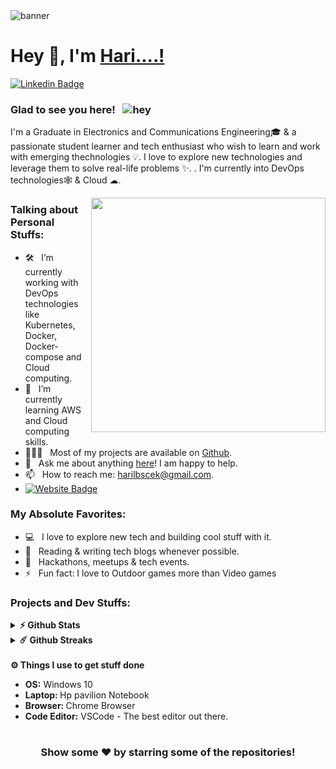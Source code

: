 
<img align="center" alt="banner" src="https://media-exp3.licdn.com/dms/image/C5616AQGgNGl94i9EUw/profile-displaybackgroundimage-shrink_350_1400/0/1607970354666?e=1629331200&v=beta&t=N9NRWYAfL2CPZW26nflqNJKV3Eu5sg_gFS8Bej4xObE" />


# Hey 👋, I'm [Hari....!](https://linkedin.com/in/haripofficial)

[![Linkedin Badge](https://img.shields.io/badge/LinkedIn-0077B5?style=for-the-badge&logo=linkedin&logoColor=white&align=right)](https://linkedin.com/in/haripofficial)



### Glad to see you here! &nbsp; ![hey](https://visitor-badge.glitch.me/badge?page_id=haripofficial.haripofficial&style=flat-square&color=0088cc)

I'm a Graduate in Electronics and Communications Engineering🎓 & a passionate student learner and tech enthusiast who wish to learn and work with emerging thechnologies 💡. I love to explore new technologies and leverage them to solve real-life problems ✨. . I'm currently into DevOps technologies🕸️ & Cloud ☁.


 <!--[![](https://gitwar.herokuapp.com/badge?username=haripofficial&label=Gitwar%20Profile%20Score&style=for-the-badge&color=0088cc)](https://gitwar.herokuapp.com/haripofficial)--> 

<img align="right" width="375" alt="" src="https://media.giphy.com/media/xTiTnxpQ3ghPiB2Hp6/giphy.gif" />

### Talking about Personal Stuffs:

- 🛠 &nbsp; I’m currently working with DevOps technologies like Kubernetes, Docker, Docker-compose and Cloud computing.
- 🚀 &nbsp; I’m currently learning AWS and Cloud computing skills.
- 👨🏻‍💻 &nbsp; Most of my projects are available on [Github](https://github.com/haripofficial).
- 💬 &nbsp; Ask me about anything [here](https://github.com/haripofficial)! I am happy to help.
- 📫 &nbsp; How to reach me: harilbscek@gmail.com.
- [![Website Badge](https://img.shields.io/badge/Website-3b5998?style=flat-square&logo=google-chrome&logoColor=white)](https://eduyer.blogspot.com/)
<!-- 📝 &nbsp; Checkout my [Resume](https://github.com/bhatvikrant/bhatvikrant/blob/master/resume.pdf).-->

### My Absolute Favorites:

- 💻 &nbsp; I love to explore new tech and building cool stuff with it.
- 📰 &nbsp; Reading & writing tech blogs whenever possible.
- 🍕 &nbsp; Hackathons, meetups & tech events.
- ⚡ &nbsp; Fun fact: I love to Outdoor games more than Video games


### Projects and Dev Stuffs:

<details>	
  <summary><b>⚡ Github Stats</b></summary>

<img height="180em" src="https://github-readme-stats.vercel.app/api?username=haripofficial&show_icons=true&hide_border=true&&count_private=true&include_all_commits=true" />
<img height="180em" src="https://github-readme-stats.vercel.app/api/top-langs/?username=haripofficial&exclude_repo=KNN-Image-Classification&show_icons=true&hide_border=true&layout=compact&langs_count=8"/>
</details>

<details>	
  <summary><b>☄️ Github Streaks</b></summary>

<img height="180em" src="https://github-readme-streak-stats.herokuapp.com/?user=haripofficial&hide_border=true" />
</details>


  <br />
  <summary><b>⚙️ Things I use to get stuff done</b></summary>
  	<ul>
  	    <li><b>OS:</b> Windows 10</li>
	    <li><b>Laptop: </b>Hp pavilion Notebook</li>
  	    <li><b>Browser: </b> Chrome Browser</li>
	    <li><b>Code Editor:</b> VSCode - The best editor out there.</li>
	</ul>	
</details>

#

<div align="center">

### Show some ❤️ by starring some of the repositories!

</div>


















<!--
**Haripofficial/haripofficial** is a ✨ _special_ ✨ repository because its `README.md` (this file) appears on your GitHub profile.

Here are some ideas to get you started:

- 🔭 I’m currently working on ...
- 🌱 I’m currently learning ...
- 👯 I’m looking to collaborate on ...
- 🤔 I’m looking for help with ...
- 💬 Ask me about ...
- 📫 How to reach me: ...
- 😄 Pronouns: ...
- ⚡ Fun fact: ...
-->
